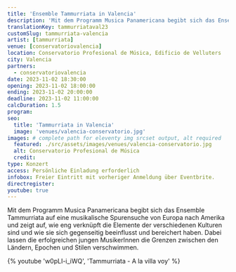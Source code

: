 ```yaml
---
title: 'Ensemble Tammurriata in Valencia'
description: 'Mit dem Programm Musica Panamericana begibt sich das Ensemble Tammurriata auf eine musikalische Spurensuche von Europa nach Amerika'
translationKey: tammurriataval23
customSlug: tammurriata-valencia
artist: [tammurriata]
venue: [conservatoriovalencia]
location: Conservatorio Profesional de Música, Edificio de Velluters
city: Valencia
partners:
  - conservatoriovalencia
date: 2023-11-02 18:30:00
opening: 2023-11-02 18:00:00
ending: 2023-11-02 20:00:00
deadline: 2023-11-02 11:00:00
calcDuration: 1.5
program:
seo:
  title: 'Tammurriata in Valencia'
  image: 'venues/valencia-conservatorio.jpg'
images: # complete path for eleventy img srcset output, alt required
  featured: ./src/assets/images/venues/valencia-conservatorio.jpg
  alt: Conservatorio Profesional de Música
  credit:
type: Konzert
access: Persönliche Einladung erforderlich
infobox: Freier Eintritt mit vorheriger Anmeldung über Eventbrite.
directregister:
youtube: true
---
```


Mit dem Programm Musica Panamericana begibt sich das Ensemble Tammurriata auf eine musikalische Spurensuche von Europa nach Amerika und zeigt auf, wie eng verknüpft die Elemente der verschiedenen Kulturen sind und wie sie sich gegenseitig beeinflusst und bereichert haben. Dabei lassen die erfolgreichen jungen MusikerInnen die Grenzen zwischen den Ländern, Epochen und Stilen verschwimmen.

{% youtube 'w0pLI-i_iWQ', 'Tammurriata - A la villa voy' %}
